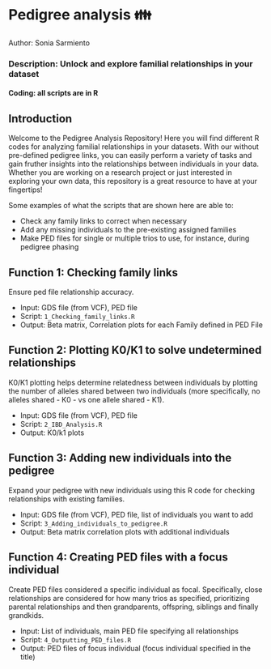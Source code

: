 # Pedigree analysis :family:
Author: Sonia Sarmiento

### Description: Unlock and explore familial relationships in your dataset

#### Coding: all scripts are in R 

## Introduction
Welcome to the Pedigree Analysis Repository! Here you will find different R codes for analyzing familial relationships in your datasets. With our without pre-defined pedigree links, you can easily perform a variety of tasks and gain fruther insights into the relationships between individuals in your data. Whether you are working on a research project or just interested in exploring your own data, this repository is a great resource to have at your fingertips!

Some examples of what the scripts that are shown here are able to:
* Check any family links to correct when necessary
* Add any missing individuals to the pre-existing assigned families
* Make PED files for single or multiple trios to use, for instance, during pedigree phasing


## Function 1: Checking family links
Ensure ped file relationship accuracy.
* Input: GDS file (from VCF), PED file
* Script: ```1_Checking_family_links.R```
* Output: Beta matrix, Correlation plots for each Family defined in PED File

## Function 2: Plotting K0/K1 to solve undetermined relationships
K0/K1 plotting helps determine relatedness between individuals by plotting the number of alleles shared between two individuals (more specifically, no alleles shared - K0 - vs one allele shared - K1).
* Input: GDS file (from VCF), PED file
* Script: ```2_IBD_Analysis.R```
* Output: K0/k1 plots


## Function 3: Adding new individuals into the pedigree
Expand your pedigree with new individuals using this R code for checking relationships with existing families.
* Input: GDS file (from VCF), PED file, list of individuals you want to add
* Script: ```3_Adding_individuals_to_pedigree.R```
* Output: Beta matrix correlation plots with additional individuals


## Function 4: Creating PED files with a focus individual
Create PED files considered a specific individual as focal. Specifically, close relationships are considered for how many trios as specified, prioritizing parental relationships and then grandparents, offspring, siblings and finally grandkids.
* Input: List of individuals, main PED file specifying all relationships
* Script: ```4_Outputting_PED_files.R```
* Output: PED files of focus individual (focus individual specified in the title)





